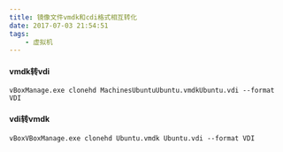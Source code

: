 ```yaml
---
title: 镜像文件vmdk和cdi格式相互转化
date: 2017-07-03 21:54:51
tags:
    - 虚拟机
---
```

#### vmdk转vdi
```
vBoxManage.exe clonehd MachinesUbuntuUbuntu.vmdkUbuntu.vdi --format VDI
```
#### vdi转vmdk
```
vBoxVBoxManage.exe clonehd Ubuntu.vmdk Ubuntu.vdi --format VDI
```